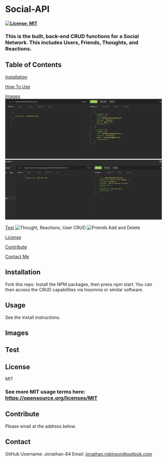 # Social-API 

  #### [![License: MIT](https://img.shields.io/badge/License-MIT-green.svg)](https://opensource.org/licenses/MIT)

  ### This is the built, back-end CRUD functions for a Social Network. This includes Users, Friends, Thoughts, and Reactions.

  ## Table of Contents
  [Installation](#Installation)

  [How To Use](#Usage)

  [Images](#Images)
  ![Get All Request](https://raw.githubusercontent.com/Jonathan-84/Social-API/master/assets/screens/Get%20All%20Users.jpg)
  ![Put Request](https://raw.githubusercontent.com/Jonathan-84/Social-API/master/assets/screens/Put%20Request.jpg)

  [Test](#Test)
  ![Thought, Reactions, User CRUD](https://drive.google.com/file/d/1oxX44eLv63Bslb6wkzqdIPGt5mKKGyxY/view)
    ![Friends Add and Delete](https://drive.google.com/file/d/1tBCI4evyrhpLK3n04Hz-ns_IU9L-scLZ/view)

  [License](#License)

  [Contribute](#Contribute)

  [Contact Me](#Contact)

  ## Installation 
  Fork this repo. Install the NPM packages, then press npm start. You can then access the CRUD capabilities via Insomnia or similar software.

  ## Usage 
  See the install instructions.

  ## Images

  ## Test

  ## License
  MIT
   ### See more MIT usage terms here: https://opensource.org/licenses/MIT
 

  ## Contribute
  Please email at the address below. 

  ## Contact
  GitHub Username: Jonathan-84
  Email: jonathan.robinson@outlook.com
  

  
